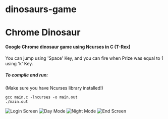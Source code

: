 # dinosaurs-game
# Chrome Dinosaur
#### Google Chrome dinosaur game using Ncurses in C (T-Rex)

You can jump using 'Space' Key, and you can fire when Prize was equal to 1 using 'k' Key.

##### To compile and run:

(Make sure you have Ncurses library installed!)

```shell
gcc main.c -lncurses -o main.out
./main.out
```

![Login Screen](Images/1.png)
![Day Mode](Images/2.png)
![Night Mode](Images/3.png)
![End Screen](Images/4.png)
